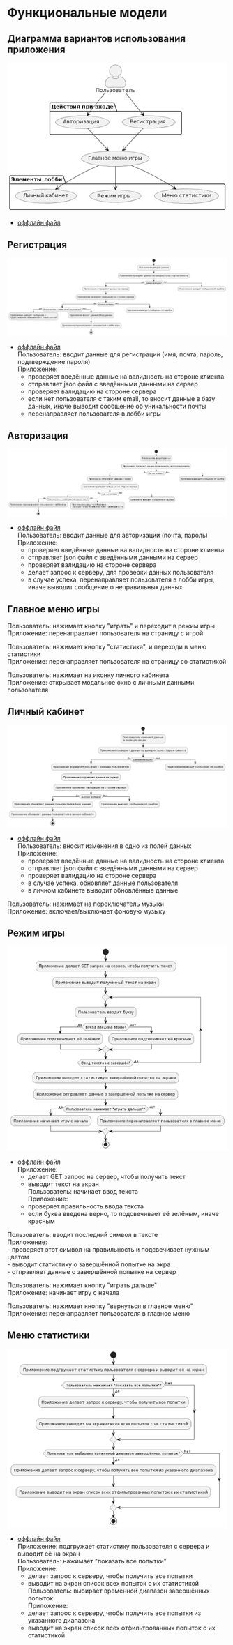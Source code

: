 # Функциональные модели      

## Диаграмма вариантов использования приложения           
![Диаграмма вариантов использования приложения](diagrams/variants.png)      
* [оффлайн файл](diagrams/variants.puml)      

## Регистрация      
![Регистрация](diagrams/regist.png)            
* [оффлайн файл](diagrams/regist.puml)      
Пользователь: вводит данные для регистрации (имя, почта, пароль, подтверждение пароля)      
Приложение:       
    - проверяет введённые данные на валидность на стороне клиента      
    - отправляет json файл с введёнными данными на сервер      
    - проверяет валидацию на стороне сервера      
    - если нет пользователя с таким email, то вносит данные в базу данных, иначе выводит сообщение об уникальности почты      
    - перенаправляет пользователя в лобби игры      

## Авторизация      
![Авторизация](diagrams/auth.png)      
* [оффлайн файл](diagrams/auth.puml)      
Пользователь: вводит данные для авторизации (почта, пароль)      
Приложение:       
    - проверяет введённые данные на валидность на стороне клиента      
    - отправляет json файл с введёнными данными на сервер      
    - проверяет валидацию на стороне сервера      
    - делает запрос к серверу, для проверки данных пользователя      
    - в случае успеха, перенаправляет пользователя в лобби игры, иначе выводит сообщение о неправильных данных      

## Главное меню игры      
Пользователь: нажимает кнопку "играть" и переходит в режим игры            
Приложение: перенаправляет пользователя на страницу с игрой              

Пользователь: нажимает кнопку "статистика", и переходи в меню статистики      
Приложение: перенаправляет пользователя на страницу со статистикой      

Пользователь: нажимает на иконку личного кабинета      
Приложение: открывает модальное окно с личными данными пользователя      

## Личный кабинет      
![Личный кабинет](diagrams/lk.png)      
* [оффлайн файл](diagrams/lk.puml)      
Пользователь: вносит изменения в одно из полей данных      
Приложение:      
    - проверяет введённые данные на валидность на стороне клиента      
    - отправляет json файл с введёнными данными на сервер      
    - проверяет валидацию на стороне сервера      
    - в случае успеха, обновляет данные пользователя      
    - в личном кабинете выводит обновлённые данные      

Пользователь: нажимает на переключатель музыки      
Приложение: включает/выключает фоновую музыку      

## Режим игры      
![Режим игры](diagrams/gm.png)      
* [оффлайн файл](diagrams/gm.puml)      
Приложение:       
    - делает GET запрос на сервер, чтобы получить текст      
    - выводит текст на экран      
Пользователь: начинает ввод текста      
Приложение:       
    - проверяет правильность ввода текста      
    - если буква введена верно, то подсвечивает её зелёным, иначе красным      

Пользователь: вводит последний символ в тексте      
Приложение:      
    - проверяет этот символ на правильность и подсвечивает нужным цветом      
    - выводит статистику о завершённой попытке на экра      
    - отправляет данные о завершённой попытке на сервер      

Пользователь: нажимает кнопку "играть дальше"      
Приложение: начинает игру с начала      

Пользователь: нажимает кнопку "вернуться в главное меню"      
Приложение: перенаправляет пользователя в главное меню      

## Меню статистики      
![Меню статистики](diagrams/stats.png)      
* [оффлайн файл](diagrams/stats.puml)      
Приложение: подгружает статистику пользователя с сервера и выводит её на экран      
Пользователь: нажимает "показать все попытки"      
Приложение:       
    - делает запрос к серверу, чтобы получить все попытки            
    - выводит на экран список всех попыток с их статистикой      
Пользователь: выбирает временной диапазон завершённых попыток      
Приложение: 
    - делает запрос к серверу, чтобы получить все попытки из указанного диапазона
    - выводит на экран список всех отфильтрованных попыток с их статистикой 
    
